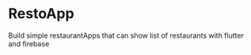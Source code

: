 # RestoApp
Build simple restaurantApps that can show list of restaurants with flutter and firebase

